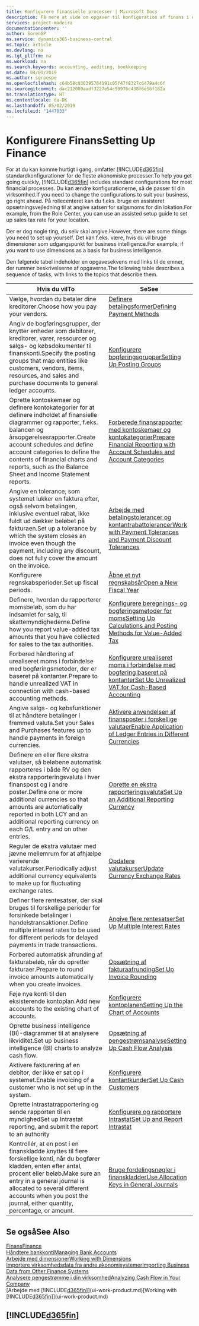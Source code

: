 ```yaml
---
title: Konfigurere finansielle processer | Microsoft Docs
description: Få mere at vide om opgaver til konfiguration af finans i din virksomhed, der dækker alle dine regnskabs-, revisions- og bogholderibehov.
services: project-madeira
documentationcenter: ''
author: SorenGP
ms.service: dynamics365-business-central
ms.topic: article
ms.devlang: na
ms.tgt_pltfrm: na
ms.workload: na
ms.search.keywords: accounting, auditing, bookkeeping
ms.date: 04/01/2019
ms.author: sgroespe
ms.openlocfilehash: c64b58c036395764191c05f47f8327c6479a4c6f
ms.sourcegitcommit: dac212009aadf3227e54c99976c438f6e56f182a
ms.translationtype: HT
ms.contentlocale: da-DK
ms.lasthandoff: 05/02/2019
ms.locfileid: "1447033"
---
```

# <a name="setting-up-finance"></a><span data-ttu-id="4ac54-103">Konfigurere Finans</span><span class="sxs-lookup"><span data-stu-id="4ac54-103">Setting Up Finance</span></span>
<span data-ttu-id="4ac54-104">For at du kan komme hurtigt i gang, omfatter [!INCLUDE[d365fin](includes/d365fin_md.md)] standardkonfigurationer for de fleste økonomiske processer.</span><span class="sxs-lookup"><span data-stu-id="4ac54-104">To help you get going quickly, [!INCLUDE[d365fin](includes/d365fin_md.md)] includes standard configurations for most financial processes.</span></span> <span data-ttu-id="4ac54-105">Du kan ændre konfigurationerne, så de passer til din virksomhed.</span><span class="sxs-lookup"><span data-stu-id="4ac54-105">If you need to change the configurations to suit your business, go right ahead.</span></span> <span data-ttu-id="4ac54-106">På rollecenteret kan du f.eks. bruge en assisteret opsætningsvejledning til at angive satsen for salgsmoms for din lokation.</span><span class="sxs-lookup"><span data-stu-id="4ac54-106">For example, from the Role Center, you can use an assisted setup guide to set up sales tax rate for your location.</span></span>  

<span data-ttu-id="4ac54-107">Der er dog nogle ting, du selv skal angive.</span><span class="sxs-lookup"><span data-stu-id="4ac54-107">However, there are some things you need to set up yourself.</span></span> <span data-ttu-id="4ac54-108">Det kan f.eks. være, hvis du vil bruge dimensioner som udgangspunkt for business intelligence.</span><span class="sxs-lookup"><span data-stu-id="4ac54-108">For example, if you want to use dimensions as a basis for business intelligence.</span></span>  

<span data-ttu-id="4ac54-109">Den følgende tabel indeholder en opgavesekvens med links til de emner, der rummer beskrivelserne af opgaverne.</span><span class="sxs-lookup"><span data-stu-id="4ac54-109">The following table describes a sequence of tasks, with links to the topics that describe them.</span></span>

| <span data-ttu-id="4ac54-110">Hvis du vil</span><span class="sxs-lookup"><span data-stu-id="4ac54-110">To</span></span> | <span data-ttu-id="4ac54-111">Se</span><span class="sxs-lookup"><span data-stu-id="4ac54-111">See</span></span> |
| --- | --- |
| <span data-ttu-id="4ac54-112">Vælge, hvordan du betaler dine kreditorer.</span><span class="sxs-lookup"><span data-stu-id="4ac54-112">Choose how you pay your vendors.</span></span> |[<span data-ttu-id="4ac54-113">Definere betalingsformer</span><span class="sxs-lookup"><span data-stu-id="4ac54-113">Defining Payment Methods</span></span>](finance-payment-methods.md) |
| <span data-ttu-id="4ac54-114">Angiv de bogføringsgrupper, der knytter enheder som debitorer, kreditorer, varer, ressourcer og salgs- og købsdokumenter til finanskonti.</span><span class="sxs-lookup"><span data-stu-id="4ac54-114">Specify the posting groups that map entities like customers, vendors, items, resources, and sales and purchase documents to general ledger accounts.</span></span> |[<span data-ttu-id="4ac54-115">Konfigurere bogføringsgrupper</span><span class="sxs-lookup"><span data-stu-id="4ac54-115">Setting Up Posting Groups</span></span>](finance-posting-groups.md)|
|<span data-ttu-id="4ac54-116">Oprette kontoskemaer og definere kontokategorier for at definere indholdet af finansielle diagrammer og rapporter, f.eks. balancen og årsopgørelsesrapporter.</span><span class="sxs-lookup"><span data-stu-id="4ac54-116">Create account schedules and define account categories to define the contents of financial charts and reports, such as the Balance Sheet and Income Statement reports.</span></span>|[<span data-ttu-id="4ac54-117">Forberede finansrapporter med kontoskemaer og kontokategorier</span><span class="sxs-lookup"><span data-stu-id="4ac54-117">Prepare Financial Reporting with Account Schedules and Account Categories</span></span>](bi-how-work-account-schedule.md)|
|<span data-ttu-id="4ac54-118">Angive en tolerance, som systemet lukker en faktura efter, også selvom betalingen, inklusive eventuel rabat, ikke fuldt ud dækker beløbet på fakturaen.</span><span class="sxs-lookup"><span data-stu-id="4ac54-118">Set up a tolerance by which the system closes an invoice even though the payment, including any discount, does not fully cover the amount on the invoice.</span></span>|[<span data-ttu-id="4ac54-119">Arbejde med betalingstolerancer og kontantrabattolerancer</span><span class="sxs-lookup"><span data-stu-id="4ac54-119">Work with Payment Tolerances and Payment Discount Tolerances</span></span>](finance-payment-tolerance-and-payment-discount-tolerance.md)|
| <span data-ttu-id="4ac54-120">Konfigurere regnskabsperioder.</span><span class="sxs-lookup"><span data-stu-id="4ac54-120">Set up fiscal periods.</span></span> |[<span data-ttu-id="4ac54-121">Åbne et nyt regnskabsår</span><span class="sxs-lookup"><span data-stu-id="4ac54-121">Open a New Fiscal Year</span></span>](finance-how-open-new-fiscal-year.md) |
| <span data-ttu-id="4ac54-122">Definere, hvordan du rapporterer momsbeløb, som du har indsamlet for salg, til skattemyndighederne.</span><span class="sxs-lookup"><span data-stu-id="4ac54-122">Define how you report value-added tax amounts that you have collected for sales to the tax authorities.</span></span> |[<span data-ttu-id="4ac54-123">Konfigurere beregnings- og bogføringsmetoder for moms</span><span class="sxs-lookup"><span data-stu-id="4ac54-123">Setting Up Calculations and Posting Methods for Value-Added Tax</span></span>](finance-setup-vat.md)|
|<span data-ttu-id="4ac54-124">Forbered håndtering af urealiseret moms i forbindelse med bogføringsmetoder, der er baseret på kontanter.</span><span class="sxs-lookup"><span data-stu-id="4ac54-124">Prepare to handle unrealized VAT in connection with cash-based accounting methods.</span></span>|[<span data-ttu-id="4ac54-125">Konfigurere urealiseret moms i forbindelse med bogføring baseret på kontanter</span><span class="sxs-lookup"><span data-stu-id="4ac54-125">Set Up Unrealized VAT for Cash-Based Accounting</span></span>](finance-setup-unrealized-vat.md)|
| <span data-ttu-id="4ac54-126">Angive salgs- og købsfunktioner til at håndtere betalinger i fremmed valuta.</span><span class="sxs-lookup"><span data-stu-id="4ac54-126">Set your Sales and Purchases features up to handle payments in foreign currencies.</span></span>|[<span data-ttu-id="4ac54-127">Aktivere anvendelsen af finansposter i forskellige valutaer</span><span class="sxs-lookup"><span data-stu-id="4ac54-127">Enable Application of Ledger Entries in Different Currencies</span></span>](finance-how-enable-application-ledger-entries-different-currencies.md)
|<span data-ttu-id="4ac54-128">Definere en eller flere ekstra valutaer, så beløbene automatisk rapporteres i både RV og den ekstra rapporteringsvaluta i hver finanspost og i andre poster.</span><span class="sxs-lookup"><span data-stu-id="4ac54-128">Define one or more additional currencies so that amounts are automatically reported in both LCY and an additional reporting currency on each G/L entry and on other entries.</span></span>|[<span data-ttu-id="4ac54-129">Oprette en ekstra rapporteringsvaluta</span><span class="sxs-lookup"><span data-stu-id="4ac54-129">Set Up an Additional Reporting Currency</span></span>](finance-how-setup-additional-currencies.md)|
|<span data-ttu-id="4ac54-130">Reguler de ekstra valutaer med jævne mellemrum for at afhjælpe varierende valutakurser.</span><span class="sxs-lookup"><span data-stu-id="4ac54-130">Periodically adjust additional currency equivalents to make up for fluctuating exchange rates.</span></span>|[<span data-ttu-id="4ac54-131">Opdatere valutakurser</span><span class="sxs-lookup"><span data-stu-id="4ac54-131">Update Currency Exchange Rates</span></span>](finance-how-update-currencies.md)|
|<span data-ttu-id="4ac54-132">Definer flere rentesatser, der skal bruges til forskellige perioder for forsinkede betalinger i handelstransaktioner.</span><span class="sxs-lookup"><span data-stu-id="4ac54-132">Define multiple interest rates to be used for different periods for delayed payments in trade transactions.</span></span>|[<span data-ttu-id="4ac54-133">Angive flere rentesatser</span><span class="sxs-lookup"><span data-stu-id="4ac54-133">Set Up Multiple Interest Rates</span></span>](finance-how-to-set-up-multiple-interest-rates.md)|
|<span data-ttu-id="4ac54-134">Forbered automatisk afrunding af fakturabeløb, når du opretter fakturaer.</span><span class="sxs-lookup"><span data-stu-id="4ac54-134">Prepare to round invoice amounts automatically when you create invoices.</span></span>|[<span data-ttu-id="4ac54-135">Opsætning af fakturaafrunding</span><span class="sxs-lookup"><span data-stu-id="4ac54-135">Set Up Invoice Rounding</span></span>](finance-set-up-invoice-rounding.md)|
| <span data-ttu-id="4ac54-136">Føje nye konti til den eksisterende kontoplan.</span><span class="sxs-lookup"><span data-stu-id="4ac54-136">Add new accounts to the existing chart of accounts.</span></span> |[<span data-ttu-id="4ac54-137">Konfigurere kontoplanen</span><span class="sxs-lookup"><span data-stu-id="4ac54-137">Setting Up the Chart of Accounts</span></span>](finance-setup-chart-accounts.md) |
| <span data-ttu-id="4ac54-138">Oprette business intelligence (BI)-diagrammer til at analysere likviditet.</span><span class="sxs-lookup"><span data-stu-id="4ac54-138">Set up business intelligence (BI) charts to analyze cash flow.</span></span> |[<span data-ttu-id="4ac54-139">Opsætning af pengestrømsanalyse</span><span class="sxs-lookup"><span data-stu-id="4ac54-139">Setting Up Cash Flow Analysis</span></span>](finance-setup-cash-flow-analyses.md) |
|<span data-ttu-id="4ac54-140">Aktivere fakturering af en debitor, der ikke er sat op i systemet.</span><span class="sxs-lookup"><span data-stu-id="4ac54-140">Enable invoicing of a customer who is not set up in the system.</span></span>|[<span data-ttu-id="4ac54-141">Konfigurere kontantkunder</span><span class="sxs-lookup"><span data-stu-id="4ac54-141">Set Up Cash Customers</span></span>](finance-how-to-set-up-cash-customers.md)|
| <span data-ttu-id="4ac54-142">Oprette Intrastatrapportering og sende rapporten til en myndighed</span><span class="sxs-lookup"><span data-stu-id="4ac54-142">Set up Intrastat reporting, and submit the report to an authority</span></span> | [<span data-ttu-id="4ac54-143">Konfigurere og rapportere Intrastat</span><span class="sxs-lookup"><span data-stu-id="4ac54-143">Set Up and Report Intrastat</span></span>](finance-how-setup-report-intrastat.md)|
|<span data-ttu-id="4ac54-144">Kontrollér, at en post i en finanskladde knyttes til flere forskellige konti, når du bogfører kladden, enten efter antal, procent eller beløb.</span><span class="sxs-lookup"><span data-stu-id="4ac54-144">Make sure an entry in a general journal is allocated to several different accounts when you post the journal, either quantity, percentage, or amount.</span></span>|[<span data-ttu-id="4ac54-145">Bruge fordelingsnøgler i finanskladder</span><span class="sxs-lookup"><span data-stu-id="4ac54-145">Use Allocation Keys in General Journals</span></span>](ui-how-use-allocation-keys-general-journals.md)|

## <a name="see-also"></a><span data-ttu-id="4ac54-146">Se også</span><span class="sxs-lookup"><span data-stu-id="4ac54-146">See Also</span></span>
[<span data-ttu-id="4ac54-147">Finans</span><span class="sxs-lookup"><span data-stu-id="4ac54-147">Finance</span></span>](finance.md)  
[<span data-ttu-id="4ac54-148">Håndtere bankkonti</span><span class="sxs-lookup"><span data-stu-id="4ac54-148">Managing Bank Accounts</span></span>](bank-manage-bank-accounts.md)  
[<span data-ttu-id="4ac54-149">Arbejde med dimensioner</span><span class="sxs-lookup"><span data-stu-id="4ac54-149">Working with Dimensions</span></span>](finance-dimensions.md)  
[<span data-ttu-id="4ac54-150">Importere virksomhedsdata fra andre økonomisystemer</span><span class="sxs-lookup"><span data-stu-id="4ac54-150">Importing Business Data from Other Finance Systems</span></span>](across-import-data-configuration-packages.md)  
[<span data-ttu-id="4ac54-151">Analysere pengestrømme i din virksomhed</span><span class="sxs-lookup"><span data-stu-id="4ac54-151">Analyzing Cash Flow in Your Company</span></span>](finance-analyze-cash-flow.md)  
<span data-ttu-id="4ac54-152">[Arbejde med [!INCLUDE[d365fin](includes/d365fin_md.md)]](ui-work-product.md)</span><span class="sxs-lookup"><span data-stu-id="4ac54-152">[Working with [!INCLUDE[d365fin](includes/d365fin_md.md)]](ui-work-product.md)</span></span>  

## [!INCLUDE[d365fin](includes/free_trial_md.md)]  
